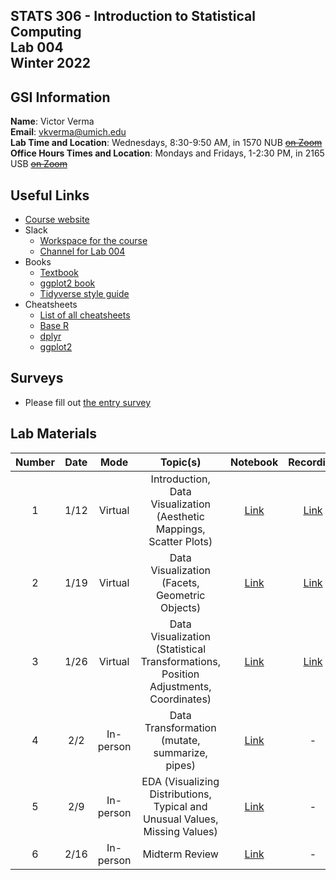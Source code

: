 ## STATS 306 - Introduction to Statistical Computing <br/> Lab 004 <br/> Winter 2022

## GSI Information

**Name**: Victor Verma  
**Email**: [vkverma@umich.edu](mailto:vkverma@umich.edu)  
**Lab Time and Location**: Wednesdays, 8:30-9:50 AM, in 1570 NUB ~~[on Zoom](https://umich.zoom.us/j/2885058951)~~   
**Office Hours Times and Location**: Mondays and Fridays, 1-2:30 PM, in 2165 USB ~~[on Zoom](https://umich.zoom.us/j/2885058951)~~

## Useful Links

- [Course website](https://ambujtewari.github.io/stats306-winter2022/)
- Slack
  - [Workspace for the course](https://um-wn22-stats306.slack.com/)
  - [Channel for Lab 004](https://um-wn22-stats306.slack.com/archives/C02TSSMH63D)
- Books
  - [Textbook](https://r4ds.had.co.nz)
  - [ggplot2 book](https://ggplot2-book.org)
  - [Tidyverse style guide](https://style.tidyverse.org/index.html)
- Cheatsheets
  - [List of all cheatsheets](https://www.rstudio.com/resources/cheatsheets/)
  - [Base R](https://github.com/rstudio/cheatsheets/blob/main/base-r.pdf)
  - [dplyr](https://github.com/rstudio/cheatsheets/blob/main/data-transformation.pdf)
  - [ggplot2](https://github.com/rstudio/cheatsheets/blob/main/data-visualization-2.1.pdf)

## Surveys

- Please fill out [the entry survey](https://docs.google.com/forms/d/e/1FAIpQLSda4btRsEvX7DyAfGwfnp58xoH9t87vrhkpX2FBl1HqTPlLxA/viewform?usp=pp_url)

## Lab Materials

| Number | Date | Mode | Topic(s) | Notebook | Recording | Solutions |
| :---: | :---: | :---: | :---: | :---: | :---: | :---: |
| 1 | 1/12 | Virtual | Introduction, Data Visualization (Aesthetic Mappings, Scatter Plots) | [Link](https://colab.research.google.com/drive/1Ci-xknZ15g4h3bKJZCO1fbDob79CGwmr?usp=sharing) | [Link](https://drive.google.com/file/d/17dfpmR5F_dVHjJItDgS9uqMNdsQNlCEC/view?usp=sharing) | [Link](https://colab.research.google.com/drive/1lIpq9At9XuX5oTk5WhE5uz8UpuUV8YIF?usp=sharing) |
| 2 | 1/19 | Virtual | Data Visualization (Facets, Geometric Objects) | [Link](https://colab.research.google.com/drive/1bvARveRWmSRjUpIaPNVYrDrRv7o7v62j?usp=sharing) | [Link](https://umich.zoom.us/rec/share/d7cxBBzW0J9-B4xNUgsShP9R2qKepARrUG6QHhsllgqmy9QRrw5HljMnrgz17pKh.0yX4NCteFbI4Nmjz) | [Link](https://colab.research.google.com/drive/1d63YeM-XsLS4lk0JWLsfsecpJMJyV8aj?usp=sharing) |
| 3 | 1/26 | Virtual | Data Visualization (Statistical Transformations, Position Adjustments, Coordinates) | [Link](https://colab.research.google.com/drive/1apvOe1z4BbLSOD7E2zUGt-9RzK_oHXIc?usp=sharing) | [Link](https://umich.zoom.us/rec/share/ZqpFq-VkcbRSBhW7Qj11Sxq4k0K3pDP6fJf04tyJy_jYQeIfc6Tuzo8aheiu9Vg.74obwpw0OkmlwLeO?startTime=1643203941000) | - |
| 4 | 2/2 | In-person | Data Transformation (mutate, summarize, pipes) | [Link](https://colab.research.google.com/drive/1YlAS4jBFlSkyI5OWoA2gWlE0u5N7sG3G?usp=sharing) | - | [Link](https://colab.research.google.com/drive/1gjNpXevYKKDVaz2b20pe3bCDwep4Lafv?usp=sharing) |
| 5 | 2/9 | In-person | EDA (Visualizing Distributions, Typical and Unusual Values, Missing Values) | [Link](https://colab.research.google.com/drive/1jZORrF4ocMl0SiuP0sBNE0Cjj849NQEO?usp=sharing) | - | [Link](https://colab.research.google.com/drive/1Q3QP7JfxB4pkN6mG1ZUyQkeNueTsJay-?usp=sharing) |
| 6 | 2/16 | In-person | Midterm Review | [Link](https://colab.research.google.com/drive/1FHwj6_CQ7U9OKii1ECqrVOR37ImFuUyP?usp=sharing) | - | [Link](https://colab.research.google.com/drive/1NLgVEc_zqxvVe8Dd-JL7n9vBvZGFdwJz?usp=sharing) |
